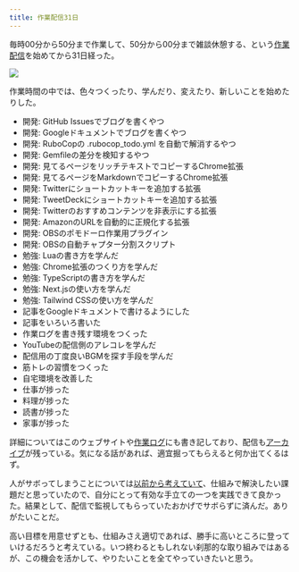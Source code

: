 ```yaml
---
title: 作業配信31日
---
```

毎時00分から50分まで作業して、50分から00分まで雑談休憩する、という[作業配信](https://www.youtube.com/c/r7kamura)を始めてから31日経った。

![](https://lh3.googleusercontent.com/docs/ADP-6oERwg4eSEdxCI1GjZ5sthbcqzcEUOs1CR1Sg9JJYintRNoHclJulbZ8GADBD5oQ3i5uzGazUGkY4SUsavcgWELjuie5ADird6XW2VaozI_hP8VxDKkhwIzcwS2uThBTUU1o_XfinZ0FDDnNIC_LyXDIBECchkUuXWdmvLW0PTh_26CPkmxHIKbmKbzC0cWvPQ05IcgkaH3ZXwCRTs7ZwBVb_75IKSc-PzR340YhFG_RjUXbpUiOQ7ICXc6wY3bsInMcidjgoyEB9I7OAlBDu_7oYZS8_G0OTs3827D9ZmPrMn4iYt7EkLNMn6XVnMtReUXE0CQYGBIJcMv8YSoth9LutTcRLXhaDV6EUdLMM-hytI6VAi8kWgg56hWeBo8KCj58QFv8CoChvh5ihlbmv666tqN9dt4B90SAiAzaSLUmoMYIfWnmv3B_3JglFTePOtoPNjsQ_YmWMKNdI1H7ktiiscWmWVQpYjzBYtBDwKZtNWrG2IgSZLk0CaFpYq6d3-3BCwLU8tSnyDWfOZ7peeSoAJc1qIEYes3GBf_J-fVREUUIAo2oolaLJNmHphfdfPy40-Ywd-CkZLhfZ6r3iwmB9_oTOC2GqxntQ6GJHqq2Jd85TyTtFCngSqREXaBGZbX1DkbROROx7-DhcFSnwy-dxeLxXGW9WzqryKUXT0-qeNzzKibFRWWUUf14r75AGj4c7va2e7iJ9ZAuDhOUGolHHDDjlpq6NoQdaWJfGAV-6giHPhbgIxaTCMlSOn4c6tNj5JWMAx0nET9aGvGWlCaRnl_FGZJWhgVaXtfBCi4H1TDhwbY1XYullZU3_k4ToehMyEfD-S1AKkfeAQEVsE5cAOG6ii8aMAXHiQcnQDiQOMHzvhTm6W_Fqwdae7LJ3dEw0hxM9_aSNb_acUL0wHhyUAKwhu9rQAvaxx2G9tSaPIFJfWUdkX9gV_5FTsgmP6q12N9FG9KzfPO5cDbkHBVjUTfa9BRKBS9tZ1WZWKKPR1xHl6tbqGa7M3yQvn3mnFKreyI0bql4qvmqW-2hby-Wq98CG-IU-54QBRpdgSHASiLEtoLe4sFUZCkaEuhkwQNaBmnhKGAnXqHUkA-a1vIpPwZtvupItkG1rfFIaVwNN88xm5yoJ6XQT2bnh952t__-LuW0hHYyuxF7H-oHyNLLHCfySVmOwBC5GqIe1_h4PxWQClw02QHiICqiGBSakz0AkWTswkJ_KBMurzH3gVOamYlkZ0H1b9uTP2sRpneHEWlm)

作業時間の中では、色々つくったり、学んだり、変えたり、新しいことを始めたりした。

*   開発: GitHub Issuesでブログを書くやつ
*   開発: Googleドキュメントでブログを書くやつ
*   開発: RuboCopの .rubocop\_todo.yml を自動で解消するやつ
*   開発: Gemfileの差分を検知するやつ
*   開発: 見てるページをリッチテキストでコピーするChrome拡張
*   開発: 見てるページをMarkdownでコピーするChrome拡張
*   開発: Twitterにショートカットキーを追加する拡張
*   開発: TweetDeckにショートカットキーを追加する拡張
*   開発: Twitterのおすすめコンテンツを非表示にする拡張
*   開発: AmazonのURLを自動的に正規化する拡張
*   開発: OBSのポモドーロ作業用プラグイン
*   開発: OBSの自動チャプター分割スクリプト
*   勉強: Luaの書き方を学んだ
*   勉強: Chrome拡張のつくり方を学んだ
*   勉強: TypeScriptの書き方を学んだ
*   勉強: Next.jsの使い方を学んだ
*   勉強: Tailwind CSSの使い方を学んだ
*   記事をGoogleドキュメントで書けるようにした
*   記事をいろいろ書いた
*   作業ログを書き残す環境をつくった
*   YouTubeの配信側のアレコレを学んだ
*   配信用の丁度良いBGMを探す手段を学んだ
*   筋トレの習慣をつくった
*   自宅環境を改善した
*   仕事が捗った
*   料理が捗った
*   読書が捗った
*   家事が捗った

詳細についてはこのウェブサイトや[作業ログ](https://r7kamura.github.io/diary/)にも書き記しており、配信も[アーカイブ](https://www.youtube.com/c/r7kamura)が残っている。気になる話があれば、適宜掘ってもらえると何か出てくるはず。

人がサボってしまうことについては[以前から考えていて](https://twitter.com/r7kamura/status/1529728163068395521)、仕組みで解決したい課題だと思っていたので、自分にとって有効な手立ての一つを実践できて良かった。結果として、配信で監視してもらっていたおかげでサボらずに済んだ。ありがたいことだ。

高い目標を用意せずとも、仕組みさえ適切であれば、勝手に高いところに登っていけるだろうと考えている。いつ終わるともしれない刹那的な取り組みではあるが、この機会を活かして、やりたいことを全てやっていきたいと思う。
